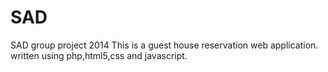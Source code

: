 SAD
===

SAD group project 2014 
This is a guest house reservation web application. written using php,html5,css and javascript.
